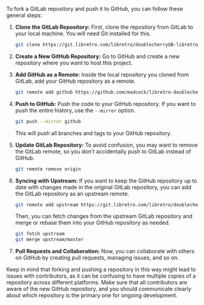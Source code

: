 To fork a GitLab repository and push it to GitHub, you can follow these general steps:

1. **Clone the GitLab Repository:**
   First, clone the repository from GitLab to your local machine. You will need Git installed for this. 

   ```bash
   git clone https://git.libretro.com/libretro/doublecherryGB-libretro
   ```

2. **Create a New GitHub Repository:**
   Go to GitHub and create a new repository where you want to host this project.

3. **Add GitHub as a Remote:**
   Inside the local repository you cloned from GitLab, add your GitHub repository as a remote.

   ```bash
   git remote add github https://github.com/madcock/libretro-doublecherryGB
   ```

4. **Push to GitHub:**
   Push the code to your GitHub repository. If you want to push the entire history, use the `--mirror` option.

   ```bash
   git push --mirror github
   ```

   This will push all branches and tags to your GitHub repository.

5. **Update GitLab Repository:**
   To avoid confusion, you may want to remove the GitLab remote, so you don't accidentally push to GitLab instead of GitHub.

   ```bash
   git remote remove origin
   ```

6. **Syncing with Upstream:**
   If you want to keep the GitHub repository up to date with changes made in the original GitLab repository, you can add the GitLab repository as an upstream remote.

   ```bash
   git remote add upstream https://git.libretro.com/libretro/doublecherryGB-libretro
   ```

   Then, you can fetch changes from the upstream GitLab repository and merge or rebase them into your GitHub repository as needed.

   ```bash
   git fetch upstream
   git merge upstream/master
   ```

7. **Pull Requests and Collaboration:**
   Now, you can collaborate with others on GitHub by creating pull requests, managing issues, and so on.

Keep in mind that forking and pushing a repository in this way might lead to issues with contributors, as it can be confusing to have multiple copies of a repository across different platforms. Make sure that all contributors are aware of the new GitHub repository, and you should communicate clearly about which repository is the primary one for ongoing development.